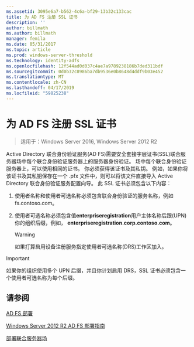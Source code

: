 ```yaml
---
ms.assetid: 3095e6a7-b562-4c6a-bf29-13b32c133cac
title: 为 AD FS 注册 SSL 证书
description: ''
author: billmath
ms.author: billmath
manager: femila
ms.date: 05/31/2017
ms.topic: article
ms.prod: windows-server-threshold
ms.technology: identity-adfs
ms.openlocfilehash: 12f544ad0d037c4ae7a9789238186b7ded311bdf
ms.sourcegitcommit: 0d0b32c8986ba7db9536e0b8648d4ddf9b03e452
ms.translationtype: MT
ms.contentlocale: zh-CN
ms.lasthandoff: 04/17/2019
ms.locfileid: "59825238"
---
```

# <a name="enroll-an-ssl-certificate-for-ad-fs"></a>为 AD FS 注册 SSL 证书

>适用于：Windows Server 2016, Windows Server 2012 R2

Active Directory 联合身份验证服务\(AD FS\)需要安全套接字层证书\(SSL\)联合服务器场中每个联合身份验证服务器上的服务器身份验证。 场中每个联合身份验证服务器上，可以使用相同的证书。 你必须获得该证书及其私钥。 例如，如果你将该证书及其私钥保存在一个 .pfx 文件中，则可以将该文件直接导入 Active Directory 联合身份验证服务配置向导。 此 SSL 证书必须包含以下内容：  
  
1.  使用者名称和使用者可选名称必须包含联合身份验证的服务名称，例如 fs.contoso.com。  
  
2.  使用者可选名称必须包含值**enterpriseregistration**用户主体名称后跟\(UPN\)你的组织后缀，例如， **enterpriseregistration.corp.contoso.com**。  
  
    > [!WARNING]  
    > 如果打算启用设备注册服务指定使用者可选名称\(DRS\)工作区加入。  
  
> [!IMPORTANT]  
> 如果你的组织使用多个 UPN 后缀，并且你计划启用 DRS，SSL 证书必须包含一个使用者可选名称为每个后缀。  
  
## <a name="see-also"></a>请参阅
[AD FS 部署](../../ad-fs/AD-FS-Deployment.md)  

[Windows Server 2012 R2 AD FS 部署指南](../../ad-fs/deployment/Windows-Server-2012-R2-AD-FS-Deployment-Guide.md)  
 
[部署联合服务器场](../../ad-fs/deployment/Deploying-a-Federation-Server-Farm.md)  
  
  

